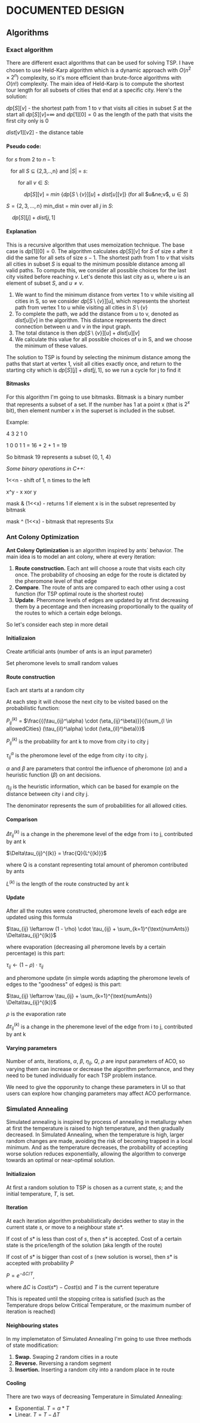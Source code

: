# DOCUMENTED DESIGN

## Algorithms

### Exact algorithm

There are different exact algorithms that can be used for solving TSP. I have chosen to use Held-Karp algorithm which is a dynamic approach with $O(n^2 \times 2^n)$ complexity, so it's more efficient than brute-force algorithms with $O(n!)$ complexity.
The main idea of Held-Karp is to compute the shortest tour length for all subsets of cities that end at a specific city. Here's the solution:

$dp[S][v]$ - the shortest path from $1$ to $v$ that visits all cities in subset $S$
at the start all $dp[S][v]=$&infin; and $dp[1][0]=0$ as the length of the path that visits the first city only is $0$

$dist[v1][v2]$ - the distance table

#### Pseudo code:

for $s$ from $2$ to $n-1$:

&nbsp;&nbsp;      for all $S$ &sube; {2,3,..,n} and $|S|$ = $s$:

&nbsp; &nbsp; &nbsp; &nbsp;         for all $v∈S$:

&nbsp; &nbsp; &nbsp; &nbsp; &nbsp; &nbsp;             $dp[S][v]$ = $min$ $\{dp[S\setminus\{v\}][u] + dist[u][v]\}$ (for all $u&ne;v$, $u∈S$)

 $S = \{2, 3, ..., n\}$
min_dist = min over all $j$ in $S$:

&nbsp; &nbsp; $dp[S][j] + dist[j, 1]$

#### Explanation

This is a recursive algorithm that uses memoization technique. The base case is $dp[1][0]=0$. The algorithm calculates $dp[S][v]$ for $S$ of size $s$ after it did the same for all sets of size $s-1$. The shortest path from $1$ to $v$ that visits all cities in subset $S$ is equal to the minimum possible distance among all valid paths. To compute this, we consider all possible choices for the last city visited before reaching $v$. Let's denote this last city as $u$, where $u$ is an element of subset $S$, and $u ≠ v$.

1. We want to find the minimum distance from vertex 1 to v while visiting all cities in S, so we consider $dp[S\setminus\{v\}][u]$, which represents the shortest path from vertex 1 to u while visiting all cities in $S\setminus\{v\}$
2. To complete the path, we add the distance from u to v, denoted as $dist[u][v]$  in the algorithm. This distance represents the direct connection between u and v in the input graph.
3. The total distance is then $dp[S\setminus\{v\}][u] + dist[u][v]$
4. We calculate this value for all possible choices of u in S, and we choose the minimum of these values.

The solution to TSP is found by selecting the minimum distance among the paths that start at vertex 1, visit all cities exactly once, and return to the starting city which is $dp[S][j] + dist[j, 1]$, so we run a cycle for j to find it

#### Bitmasks

For this algorithm I'm going to use bitmasks. Bitmask is a binary number that represents a subset of a set. If the number has 1 at a point x (that is $2^x$ bit), then element number x in the superset is included in the subset.

Example:

4 3 2 1 0

1 0 0 1 1  = 16 + 2 + 1 = 19

So bitmask 19 represents a subset {0, 1, 4}

*Some binary operations in C++:*

1<<n - shift of 1, n times to the left

x\^y - x xor y

mask & (1<<x) - returns 1 if element x is in the subset represented by bitmask

mask ^ (1<<x) - bitmask that represents S\x


### Ant Colony Optimization

**Ant Colony Optimization** is an algorithm inspired by ants` behavior. The main idea is to model an ant colony, where at every iteration:

1. **Route construction.** Each ant will choose a route that visits each city once. The probability of choosing an edge for the route is dictated by the pheromone level of that edge
2. **Compare**. The route of ants are compared to each other using a cost function (for TSP optimal route is the shortest route)
3. **Update**. Pheromone levels of edges are updated by at first decreasing them by a pecentage and then increasing proportionally to the quality of the routes to which a certain edge belongs.

So let's consider each step in more detail

#### Initializaion

Create artificial ants (number of ants is an input parameter)

Set pheromone levels to small random values

#### Route construction

Each ant starts at a random city

At each step it will choose the next city to be visited based on the probabilistic function:

$P_{ij}^{(k)}$ = $\frac{{(\tau_{ij}^\alpha) \cdot (\eta_{ij}^\beta)}}{{\sum_{l \in allowedCities} (\tau_{il}^\alpha) \cdot (\eta_{il}^\beta)}}$

$P_{ij}^{(k)}$ is the probability for ant k to move from city i to city j

 $\tau_{ij}^\alpha$ is the pheromone level of the edge from city i to city j.

$\alpha$ and $\beta$ are parameters that control the influence of pheromone ($\alpha$) and a heuristic function ($\beta)$ on ant decisions.

$\eta_{ij}$ is the heuristic information, which can be based for example on the distance between city i and city j.

The denominator represents the sum of probabilities for all allowed cities.

#### Comparison

$\Delta\tau_{ij}^{(k)}$ is a change in the pheremone level of the edge from i to j, contributed by ant k

$\Delta\tau_{ij}^{(k)} = \frac{Q}{L^{(k)}}$

where Q is a constant representing total amount of pheromon contributed by ants

$L^{(k)}$ is the length of the route constructed by ant k

#### Update

After all the routes were constructed, pheromone levels of each edge are updated using this formula

$\tau_{ij} \leftarrow (1 - \rho) \cdot \tau_{ij} + \sum_{k=1}^{\text{numAnts}} \Delta\tau_{ij}^{(k)}$

where evaporation (decreasing all pheromone levels by a certain percentage) is this part:

$\tau_{ij} \leftarrow (1 - \rho) \cdot \tau_{ij}$

and pheromone update (in simple words adapting the pheromone levels of edges to the "goodness" of edges) is this part:

$\tau_{ij} \leftarrow  \tau_{ij} + \sum_{k=1}^{\text{numAnts}} \Delta\tau_{ij}^{(k)}$

$\rho$ is the evaporation rate

$\Delta\tau_{ij}^{(k)}$ is a change in the pheremone level of the edge from i to j, contributed by ant k

#### Varying parameters

Number of ants, iterations, $\alpha$, $\beta$, $\eta_{ij}$, $Q$, $\rho$ are input parameters of ACO, so varying them can increase or decrease the algorithm performance, and they need to be tuned individually for each TSP problem instance.

We need to give the opporunity to change these parameters in UI so that users can explore how changing parameters may affect ACO performance.


### Simulated Annealing

Simulated annealing is inspired by process of annealing in metallurgy when at first the temperature is raised to high temperature, and then gradually decreased. In Simulated Annealing, when the temperature is high, larger random changes are made, avoiding the risk of becoming trapped in a local minimum. And as the temperature decreases, the probability of accepting worse solution reduces exponentially, allowing the algorithm to converge towards an optimal or near-optimal solution.

#### Initializaion

At first a random solution to TSP is chosen as a current state, $s$; and the initial temperature, $T$, is set.

#### Iteration

At each iteration algorithm probabilistically decides wether to stay in the current state $s$, or move to a neighbour state $s*$.

If cost of $s*$ is less than cost of $s$, then $s*$ is accepted. Cost of a certain state is the price/length of the solution (aka length of the route)

If cost of $s*$ is bigger than cost of $s$ (new solution is worse), then $s*$ is accepted with probability $P$

$P = e^{-ΔC/T}$,

where $ΔC$ is $Cost(s*) - Cost(s)$ and $T$ is the current teperature

This is repeated until the stopping critea is satisfied (such as the Temperature drops below Critical Temperature, or the maximum number of iteration is reached)

#### Neighbouring states

In my implemetaton of Simulated Annealing I'm going to use three methods of state modification:

1. **Swap.** Swaping 2 random cities in a route
2. **Reverse.** Reversing a random segment
3. **Insertion.** Inserting a random city into a random place in te route

#### Cooling 

There are two ways of decreasing Temperature in Simulated Annealing:

- Exponential. $T = \alpha * T$
- Linear. $T = T - ΔT$
